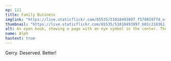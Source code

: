 ```yaml
---
ep: 111
title: Family Business
imglink: "https://live.staticflickr.com/65535/51010493897_f57001977d_o.jpg"
thumbnail: "https://live.staticflickr.com/65535/51010493897_b01c218361_q.jpg"
alt: An open book, showing a page with an eye symbol in the center. The book is surrounded by the quote "Gerard is what my mum called me. I always wanted my friends to call me Gerry."
name: Alph
hastext: true
---
```

Gerry. Deserved. Better!